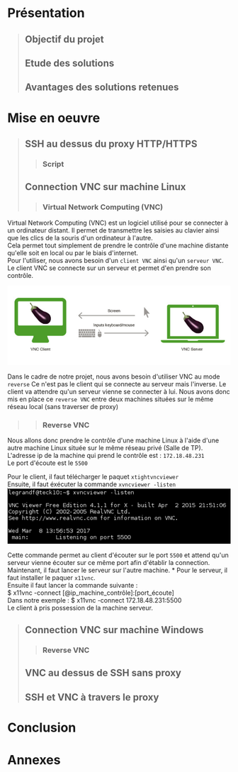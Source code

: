 # Présentation
>## Objectif du projet
>## Etude des solutions
>## Avantages des solutions retenues  
# Mise en oeuvre
>## SSH au dessus du proxy HTTP/HTTPS
>>### Script
>## Connection VNC sur machine Linux
>>### Virtual Network Computing (VNC)
Virtual Network Computing (VNC) est un logiciel utilisé pour se connecter à un ordinateur distant.
Il permet de transmettre les saisies au clavier ainsi que les clics de la souris d'un ordinateur à l'autre.  
Cela permet tout simplement de prendre le contrôle d'une machine distante qu'elle soit en local ou par le biais d'internet.  
Pour l'utiliser, nous avons besoin d'un `client VNC` ainsi qu'un `serveur VNC`.
Le client VNC se connecte sur un serveur et permet d'en prendre son contrôle.

![](img/vnc-exemple.jpg)

Dans le cadre de notre projet, nous avons besoin d'utiliser VNC au mode `reverse`
Ce n'est pas le client qui se connecte au serveur mais l'inverse. Le client va attendre qu'un serveur vienne se connecter à lui.
Nous avons donc mis en place ce `reverse VNC` entre deux machines situées sur le même réseau local (sans traverser de proxy)  
>>### Reverse VNC
Nous allons donc prendre le contrôle d'une machine Linux à l'aide d'une autre machine Linux située sur le même réseau privé (Salle de TP).  
L'adresse ip de la machine qui prend le contrôle est : `172.18.48.231`  
Le port d'écoute est le `5500`  

Pour le client, il faut télécharger le paquet `xtightvncviewer`  
Ensuite, il faut éxécuter la commande `xvncviewer -listen`
![](img/vnc-reverse.png)  

Cette commande permet au client d'écouter sur le port `5500` et attend qu'un serveur vienne écouter sur ce même port afin d'établir la connection.  
Maintenant, il faut lancer le serveur sur l'autre machine.  *
Pour le serveur, il faut installer le paquer `x11vnc`.  
Ensuite il faut lancer la commande suivante :  
	$ x11vnc -connect [@ip_machine_contrôle]:[port_écoute]  
Dans notre exemple :
	$ x11vnc -connect 172.18.48.231:5500  
Le client à pris possession de la machine serveur.  
  
>## Connection VNC sur machine Windows
>>### Reverse VNC
>## VNC au dessus de SSH sans proxy
> ## SSH et VNC à travers le proxy
# Conclusion
# Annexes
